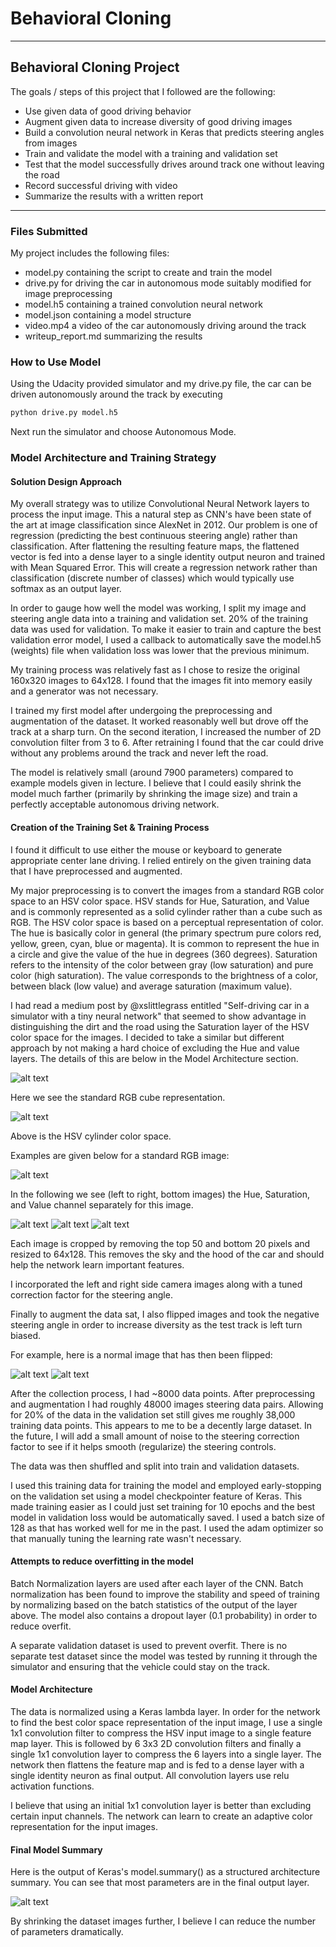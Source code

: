 # **Behavioral Cloning** #

---

## **Behavioral Cloning Project** ##

The goals / steps of this project that I followed are the following:

* Use given data of good driving behavior
* Augment given data to increase diversity of good driving images
* Build a convolution neural network in Keras that predicts steering angles from images
* Train and validate the model with a training and validation set
* Test that the model successfully drives around track one without leaving the road
* Record successful driving with video
* Summarize the results with a written report


[//]: # (Image References)

[image1]: ./examples/summary.png "Model Summary"
[image2]: ./examples/rgb.jpg "RGB Image"
[image3]: ./examples/hue.png "Hue Image"
[image4]: ./examples/saturation.png "Saturation Image"
[image5]: ./examples/value.png "Value Image"
[image6]: ./examples/RGB_cube.png "RGB Cube"
[image7]: ./examples/HSV_cylinder.png "HSV Cylinder"
[image8]: ./examples/normal.jpg "Normal Image"
[image9]: ./examples/flip.jpg "Flipped Image"


---

### Files Submitted ###

My project includes the following files:
* model.py containing the script to create and train the model
* drive.py for driving the car in autonomous mode suitably modified for image preprocessing
* model.h5 containing a trained convolution neural network
* model.json containing a model structure
* video.mp4 a video of the car autonomously driving around the track 
* writeup_report.md summarizing the results

### How to Use Model ###

Using the Udacity provided simulator and my drive.py file, the car can be driven autonomously around the track by executing 
```sh
python drive.py model.h5
```

Next run the simulator and choose Autonomous Mode.


### Model Architecture and Training Strategy ###

#### Solution Design Approach ####

My overall strategy was to utilize Convolutional Neural Network layers to process the input image.  This a natural step as CNN's have been state of the art at image classification since AlexNet in 2012.  Our
problem is one of regression (predicting the best continuous steering angle) rather than classification.
After flattening the resulting feature maps, the flattened vector is fed into a dense layer to a single
identity output neuron and trained with Mean Squared Error.  This will create a regression network rather
than classification (discrete number of classes) which would typically use softmax as an output layer.

In order to gauge how well the model was working, I split my image and steering angle data into a training and validation set. 20% of the training data was used for validation.  To make it easier to train and capture
the best validation error model, I used a callback to automatically save the model.h5 (weights) file when
validation loss was lower that the previous minimum.

My training process was relatively fast as I chose to resize the original 160x320 images to 64x128.  I found
that the images fit into memory easily and a generator was not necessary.

I trained my first model after undergoing the preprocessing and augmentation of the dataset.  It worked 
reasonably well but drove off the track at a sharp turn.  On the second iteration, I increased the number
of 2D convolution filter from 3 to 6.  After retraining I found that the car could drive without any problems
around the track and never left the road.

The model is relatively small (around 7900 parameters) compared to example models given in lecture.  I believe
that I could easily shrink the model much farther (primarily by shrinking the image size) and train a 
perfectly acceptable autonomous driving network. 


#### Creation of the Training Set & Training Process ####

I found it difficult to use either the mouse or keyboard to generate appropriate center lane driving.  I relied
entirely on the given training data that I have preprocessed and augmented.

My major preprocessing is to convert the images from a standard RGB color space to an HSV color space.  HSV stands for Hue, Saturation, and Value and is commonly represented as a solid cylinder rather than a cube such as
RGB. The HSV color space is based on a perceptual representation of color.
The hue is basically color in general (the primary spectrum pure colors red, yellow, green, cyan, blue or magenta). It is common to represent the hue in a circle and give the value of the hue in degrees (360 degrees).
Saturation refers to the intensity of the color between gray (low saturation) and pure color (high saturation). 
The value corresponds to the brightness of a color, between black (low value) and average saturation (maximum value).  

I had read a medium post by @xslittlegrass entitled "Self-driving car in a simulator with a tiny neural network" that seemed to show advantage in distinguishing the dirt and the road using the Saturation layer of the HSV color space for the images.  I decided to take a similar but different approach by not making a hard choice of excluding the Hue and value layers.  The details of this are below in the Model Architecture section.

![alt text][image6]


Here we see the standard RGB cube representation.


![alt text][image7]

Above is the HSV cylinder color space.


Examples are given below for a standard RGB image:

![alt text][image2]

In the following we see (left to right, bottom images) the Hue, Saturation, and Value channel separately for this image.

![alt text][image3]
![alt text][image4]
![alt text][image5]

Each image is cropped by removing the top 50 and bottom 20 pixels and resized to 64x128.  This removes the sky and the hood of the car and should help the network learn important features.

I incorporated the left and right side camera images along with a tuned correction factor for the
steering angle.

Finally to augment the data sat, I also flipped images and took the negative steering angle in order to increase diversity as the test track is left turn biased.

For example, here is a normal image that has then been flipped:

![alt text][image8]
![alt text][image9]


After the collection process, I had ~8000 data points. After preprocessing and augmentation I had roughly 48000 images steering data pairs.  Allowing for 20% of the data in the validation set still gives me roughly 38,000 training data points.  This appears to me to be a decently large dataset.  In the future, I will add a small
amount of noise to the steering correction factor to see if it helps smooth (regularize) the steering controls.

The data was then shuffled and split into train and validation datasets.

I used this training data for training the model and employed early-stopping on the validation set using a model checkpointer feature of Keras.  This made training easier as I could just set training for 10 epochs and the best model in validation loss would be automatically saved.  I used a batch size of 128 as that has worked well for me in the past.  I used the adam optimizer so that manually tuning the learning rate wasn't necessary.

#### Attempts to reduce overfitting in the model ####

Batch Normalization layers are used after each layer of the CNN.  Batch normalization has been found to improve the stability and speed of training by normalizing based on the batch statistics of the output of the layer above. The model also contains a dropout layer (0.1 probability) in order to reduce overfit.

A separate validation dataset is used to prevent overfit.  There is no separate test dataset since the model was tested by running it through the simulator and ensuring that the vehicle could stay on the track.

#### Model Architecture ####

The data is normalized using a Keras lambda layer.  In order for the network to find the best color space representation of the input image, I use a single 1x1 convolution filter to compress the HSV input image to a single feature map layer.  This is followed by 6 3x3 2D convolution filters and finally a single 1x1 convolution layer to compress the 6 layers into a single layer.  The network then flattens the feature map and is fed to a dense layer with a single identity neuron as final output.  All convolution layers use relu activation functions.

I believe that using an initial 1x1 convolution layer is better than excluding certain input channels.  The network can learn to create an adaptive color representation for the input images.


####  Final Model Summary ####

Here is the output of Keras's model.summary() as a structured architecture summary. You can see that most parameters are in the final output layer.

![alt text][image1]

By shrinking the dataset images further, I believe I can reduce the number of parameters dramatically. 
